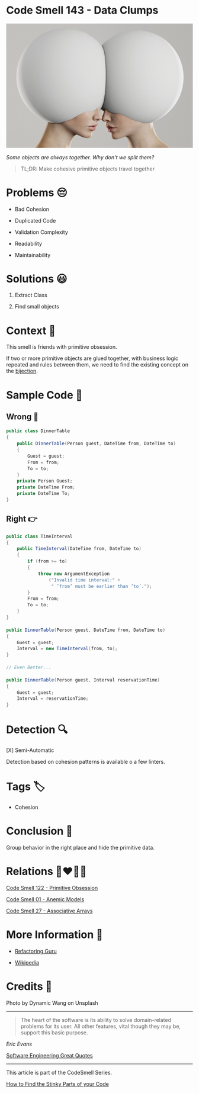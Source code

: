 # Code Smell 143 - Data Clumps

![Code Smell 143 - Data Clumps](Code%20Smell%20143%20-%20Data%20Clumps.jpg)

*Some objects are always together. Why don't we split them?*

> TL;DR: Make cohesive primitive objects travel together

# Problems 😔 

- Bad Cohesion

- Duplicated Code

- Validation Complexity

- Readability

- Maintainability

# Solutions 😃

1. Extract Class

2. Find small objects

# Context 💬

This smell is friends with primitive obsession. 

If two or more primitive objects are glued together, with business logic repeated and rules between them, we need to find the existing concept on the [bijection](https://github.com/mcsee/Software-Design-Articles/tree/main/Articles/Theory/The%20One%20and%20Only%20Software%20Design%20Principle/readme.md).

# Sample Code 📖

## Wrong 🚫

<!-- [Gist Url](https://gist.github.com/mcsee/076c003ce49b9fc4af66f4dffeb71079) -->

```csharp
public class DinnerTable
{
    public DinnerTable(Person guest, DateTime from, DateTime to)
    {
        Guest = guest; 
        From = from;
        To = to;
    }
    private Person Guest;
    private DateTime From; 
    private DateTime To;
}
```

## Right 👉

<!-- [Gist Url](https://gist.github.com/mcsee/a848e76a45559291a2f71cd76aa91961) -->

```csharp
public class TimeInterval
{
    public TimeInterval(DateTime from, DateTime to)
    {
        if (from >= to)
        {
            throw new ArgumentException
                ("Invalid time interval:" + 
                 " ’from’ must be earlier than ’to’.");
        }
        From = from;
        To = to;
    }
}

public DinnerTable(Person guest, DateTime from, DateTime to)
{    
    Guest = guest;
    Interval = new TimeInterval(from, to);
}

// Even Better...

public DinnerTable(Person guest, Interval reservationTime)
{    
    Guest = guest;
    Interval = reservationTime;
}
```

# Detection 🔍

[X] Semi-Automatic 

Detection based on cohesion patterns is available o a few linters.

# Tags 🏷️

- Cohesion

# Conclusion 🏁

Group behavior in the right place and hide the primitive data.

# Relations 👩‍❤️‍💋‍👨

[Code Smell 122 - Primitive Obsession](https://github.com/mcsee/Software-Design-Articles/tree/main/Articles/Code%20Smells/Code%20Smell%20122%20-%20Primitive%20Obsession/readme.md)

[Code Smell 01 - Anemic Models](https://github.com/mcsee/Software-Design-Articles/tree/main/Articles/Code%20Smells/Code%20Smell%2001%20-%20Anemic%20Models/readme.md)

[Code Smell 27 - Associative Arrays](https://github.com/mcsee/Software-Design-Articles/tree/main/Articles/Code%20Smells/Code%20Smell%2027%20-%20Associative%20Arrays/readme.md)

# More Information 📕

- [Refactoring Guru](https://refactoring.guru/es/smells/data-clumps)

- [Wikipedia](https://en.wikipedia.org/wiki/Data_clump)

# Credits 🙏

Photo by Dynamic Wang on Unsplash

* * *

> The heart of the software is its ability to solve domain-related problems for its user. All other features, vital though they may be, support this basic purpose.

_Eric Evans_
 
[Software Engineering Great Quotes](https://github.com/mcsee/Software-Design-Articles/tree/main/Articles/Quotes/Software%20Engineering%20Great%20Quotes/readme.md)

* * *

This article is part of the CodeSmell Series.

[How to Find the Stinky Parts of your Code](https://github.com/mcsee/Software-Design-Articles/tree/main/Articles/Code%20Smells/How%20to%20Find%20the%20Stinky%20parts%20of%20your%20Code/readme.md)